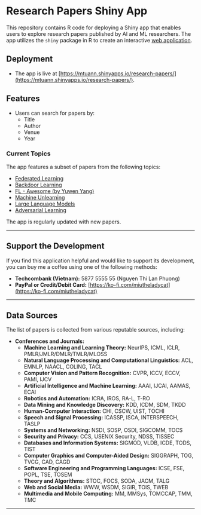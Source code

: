 # Research Papers Shiny App

This repository contains R code for deploying a Shiny app that enables users to explore research papers published by AI and ML researchers. The app utilizes the `shiny` package in R to create an interactive [web application](https://mtuann.shinyapps.io/research-papers/).

## Deployment
- The app is live at [https://mtuann.shinyapps.io/research-papers/](https://mtuann.shinyapps.io/research-papers/).

## Features
- Users can search for papers by:
  - Title
  - Author
  - Venue
  - Year

### Current Topics
The app features a subset of papers from the following topics:
- [Federated Learning](https://github.com/mtuann/federated-learning-updated-papers)
- [Backdoor Learning](https://github.com/mtuann/backdoor-ai-resources)
- [FL - Awesome (by Yuwen Yang)](https://youngfish42.github.io/Awesome-FL/)
- [Machine Unlearning](https://github.com/mtuann/machine-unlearning-papers)
- [Large Language Models](https://github.com/mtuann/llm-updated-papers)
- [Adversarial Learning](https://nicholas.carlini.com/writing/2019/all-adversarial-example-papers.html)

The app is regularly updated with new papers.

---

## Support the Development
If you find this application helpful and would like to support its development, you can buy me a coffee using one of the following methods:
- **Techcombank (Vietnam):** 5877 5555 55 (Nguyen Thi Lan Phuong)
- **PayPal or Credit/Debit Card:** [https://ko-fi.com/miutheladycat](https://ko-fi.com/miutheladycat)

---

## Data Sources
The list of papers is collected from various reputable sources, including:
- **Conferences and Journals:**
  - **Machine Learning and Learning Theory:** NeurIPS, ICML, ICLR, PMLR/JMLR/DMLR/TMLR/MLOSS
  - **Natural Language Processing and Computational Linguistics:** ACL, EMNLP, NAACL, COLING, TACL
  - **Computer Vision and Pattern Recognition:** CVPR, ICCV, ECCV, PAMI, IJCV
  - **Artificial Intelligence and Machine Learning:** AAAI, IJCAI, AAMAS, ECAI
  - **Robotics and Automation:** ICRA, IROS, RA-L, T-RO
  - **Data Mining and Knowledge Discovery:** KDD, ICDM, SDM, TKDD
  - **Human-Computer Interaction:** CHI, CSCW, UIST, TOCHI
  - **Speech and Signal Processing:** ICASSP, ISCA, INTERSPEECH, TASLP
  - **Systems and Networking:** NSDI, SOSP, OSDI, SIGCOMM, TOCS
  - **Security and Privacy:** CCS, USENIX Security, NDSS, TISSEC
  - **Databases and Information Systems:** SIGMOD, VLDB, ICDE, TODS, TIST
  - **Computer Graphics and Computer-Aided Design:** SIGGRAPH, TOG, TVCG, CAD, CAGD
  - **Software Engineering and Programming Languages:** ICSE, FSE, POPL, TSE, TOSEM
  - **Theory and Algorithms:** STOC, FOCS, SODA, JACM, TALG
  - **Web and Social Media:** WWW, WSDM, SIGIR, TOIS, TWEB
  - **Multimedia and Mobile Computing:** MM, MMSys, TOMCCAP, TMM, TMC

---
